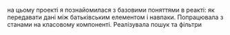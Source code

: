 на цьому проекті я познайомилася з базовими поняттями в реакті: як передавати дані між батьківським елементом і навпаки. Попрацювала з станами на класовому компоненті. Реалізувала пошук та фільтри